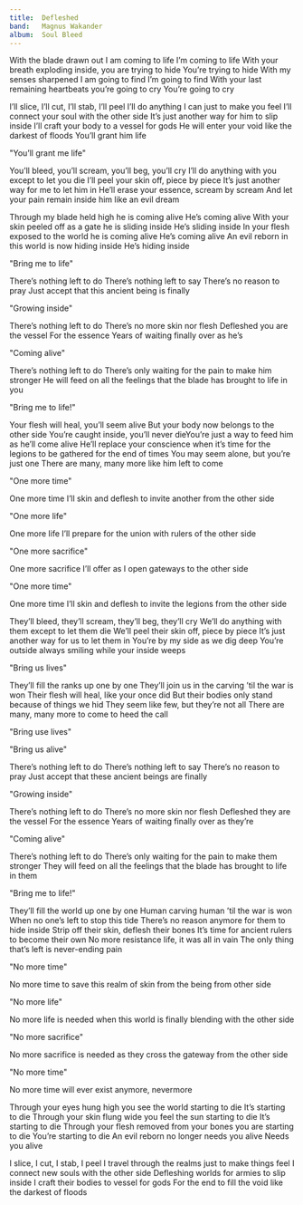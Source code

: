 ```yaml
---
title:  Defleshed
band:   Magnus Wakander
album:  Soul Bleed
---
```


With the blade drawn out I am coming to life
I’m coming to life
With your breath exploding inside, you are trying to hide
You’re trying to hide
With my senses sharpened I am going to find
I’m going to find
With your last remaining heartbeats you’re going to cry
You’re going to cry

I’ll slice, I’ll cut, I’ll stab, I’ll peel
I’ll do anything I can just to make you feel
I’ll connect your soul with the other side
It’s just another way for him to slip inside
I’ll craft your body to a vessel for gods
He will enter your void like the darkest of floods
You’ll grant him life

"You’ll grant me life"

You’ll bleed, you’ll scream, you’ll beg, you’ll cry
I’ll do anything with you except to let you die
I’ll peel your skin off, piece by piece
It’s just another way for me to let him in
He’ll erase your essence, scream by scream
And let your pain remain inside him like an evil dream

Through my blade held high he is coming alive
He’s coming alive
With your skin peeled off as a gate he is sliding inside
He’s sliding inside
In your flesh exposed to the world he is coming alive
He’s coming alive
An evil reborn in this world is now hiding inside
He’s hiding inside

"Bring me to life"

There’s nothing left to do
There’s nothing left to say
There’s no reason to pray
Just accept that this ancient being is finally

"Growing inside"

There’s nothing left to do
There’s no more skin nor flesh
Defleshed you are the vessel
For the essence
Years of waiting finally over as he’s

"Coming alive"

There’s nothing left to do
There’s only waiting 
for the pain to make him stronger
He will feed on all the feelings 
that the blade has brought to life in you

"Bring me to life!"

Your flesh will heal, you’ll seem alive
But your body now belongs to the other side
You’re caught inside, you’ll never dieYou’re just a way to feed him as he’ll come alive
He’ll replace your conscience when it’s time
for the legions to be gathered for the end of times
You may seem alone, but you’re just one
There are many, many more like him left to come

"One more time"

One more time I’ll skin and deflesh to invite another from the other side

"One more life"

One more life I’ll prepare for the union with rulers of the other side

"One more sacrifice"

One more sacrifice I’ll offer as I open gateways to the other side

"One more time"

One more time I’ll skin and deflesh to invite the legions from the other side

They’ll bleed, they’ll scream, they’ll beg, they’ll cry
We’ll do anything with them except to let them die
We’ll peel their skin off, piece by piece
It’s just another way for us to let them in
You’re by my side as we dig deep
You’re outside always smiling while your inside weeps

"Bring us lives"

They’ll fill the ranks up one by one
They’ll join us in the carving ’til the war is won
Their flesh will heal, like your once did
But their bodies only stand because of things we hid
They seem like few, but they’re not all
There are many, many more to come to heed the call

"Bring use lives"

"Bring us alive"

There’s nothing left to do
There’s nothing left to say
There’s no reason to pray
Just accept that these ancient beings are finally

"Growing inside"

There’s nothing left to do
There’s no more skin nor flesh
Defleshed they are the vessel
For the essence
Years of waiting finally over as they’re

"Coming alive"

There’s nothing left to do
There’s only waiting 
for the pain to make them stronger
They will feed on all the feelings 
that the blade has brought to life in them

"Bring me to life!"

They’ll fill the world up one by one
Human carving human ’til the war is won
When no one’s left to stop this tide
There’s no reason anymore for them to hide inside
Strip off their skin, deflesh their bones
It’s time for ancient rulers to become their own
No more resistance life, it was all in vain
The only thing that’s left is never-ending pain

"No more time"

No more time to save this realm of skin from the being from other side

"No more life"

No more life is needed when this world is finally blending with the other side

"No more sacrifice"

No more sacrifice is needed as they cross the gateway from the other side

"No more time"

No more time will ever exist anymore, nevermore

Through your eyes hung high you see the world starting to die
It’s starting to die
Through your skin flung wide you feel the sun starting to die
It’s starting to die
Through your flesh removed from your bones you are starting to die
You’re starting to die
An evil reborn no longer needs you alive
Needs you alive

I slice, I cut, I stab, I peel
I travel through the realms just to make things feel
I connect new souls with the other side
Defleshing worlds for armies to slip inside
I craft their bodies to vessel for gods
For the end to fill the void like the darkest of floods
